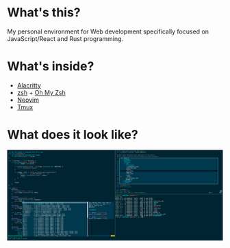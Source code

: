 # What's this?
My personal environment for Web development specifically focused on JavaScript/React and Rust programming.

# What's inside?

* [Alacritty](https://github.com/jwilm/alacritty)
* [zsh](https://www.zsh.org/) + [Oh My Zsh](https://ohmyz.sh/)
* [Neovim](https://github.com/neovim/neovim)
* [Tmux](https://github.com/tmux/tmux)

# What does it look like?
![Screenhshot](https://raw.githubusercontent.com/semanser/dotfiles/master/.github/screenshot.png)
